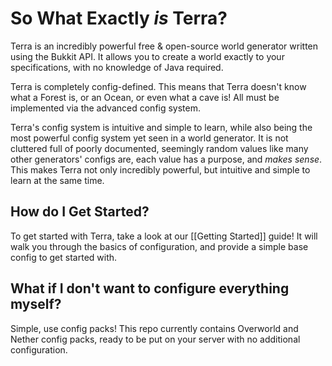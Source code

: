 # So What Exactly *is* Terra?
Terra is an incredibly powerful free & open-source world generator written using the Bukkit API. It allows you to
create a world exactly to your specifications, with no knowledge of Java required.  
   
Terra is completely config-defined. This means that Terra doesn't know what a Forest is, or an Ocean, or even what a
cave is! All must be implemented via the advanced config system.  
   
Terra's config system is intuitive and simple to learn, while also being the most powerful config system yet seen in a
world generator. It is not cluttered full of poorly documented, seemingly random values like many other generators' configs are, each value has a purpose, and *makes sense*. This makes Terra not only incredibly powerful, but intuitive and simple to learn at the same time.  
   
## How do I Get Started?
To get started with Terra, take a look at our [[Getting Started]] guide! It will walk you through the basics of
configuration, and provide a simple base config to get started with.  
## What if I don't want to configure everything myself?
Simple, use config packs! This repo currently contains Overworld and Nether config packs, ready to be put on your
server with no additional configuration.
